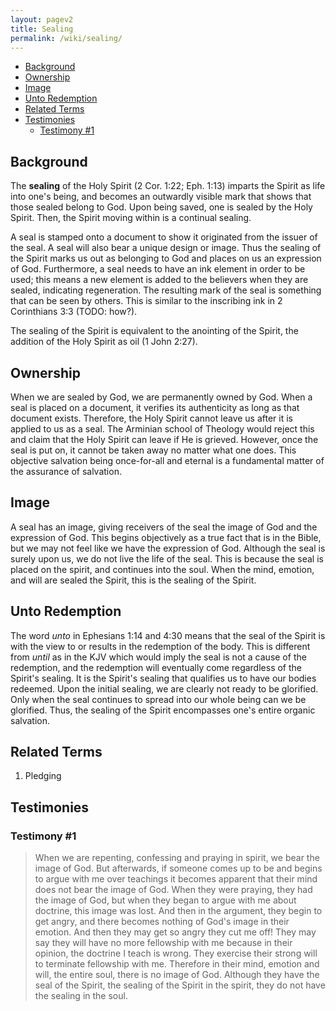 ```yaml
---
layout: pagev2
title: Sealing
permalink: /wiki/sealing/
---
```

- [Background](#background)
- [Ownership](#ownership)
- [Image](#image)
- [Unto Redemption](#unto-redemption)
- [Related Terms](#related-terms)
- [Testimonies](#testimonies)
  - [Testimony #1](#testimony-1)

## Background

The **sealing** of the Holy Spirit (2 Cor. 1:22; Eph. 1:13) imparts the Spirit as life into one's being, and becomes an outwardly visible mark that shows that those sealed belong to God. Upon being saved, one is sealed by the Holy Spirit. Then, the Spirit moving within is a continual sealing. 

A seal is stamped onto a document to show it originated from the issuer of the seal. A seal will also bear a unique design or image. Thus the sealing of the Spirit marks us out as belonging to God and places on us an expression of God. Furthermore, a seal needs to have an ink element in order to be used; this means a new element is added to the believers when they are sealed, indicating regeneration. The resulting mark of the seal is something that can be seen by others. This is similar to the inscribing ink in 2 Corinthians 3:3 (TODO: how?).

The sealing of the Spirit is equivalent to the anointing of the Spirit, the addition of the Holy Spirit as oil (1 John 2:27).

## Ownership

When we are sealed by God, we are permanently owned by God. When a seal is placed on a document, it verifies its authenticity as long as that document exists. Therefore, the Holy Spirit cannot leave us after it is applied to us as a seal. The Arminian school of Theology would reject this and claim that the Holy Spirit can leave if He is grieved. However, once the seal is put on, it cannot be taken away no matter what one does. This objective salvation being once-for-all and eternal is a fundamental matter of the assurance of salvation.

## Image

A seal has an image, giving receivers of the seal the image of God and the expression of God. This begins objectively as a true fact that is in the Bible, but we may not feel like we have the expression of God. Although the seal is surely upon us, we do not live the life of the seal. This is because the seal is placed on the spirit, and continues into the soul. When the mind, emotion, and will are sealed the Spirit, this is the sealing of the Spirit.

## Unto Redemption

The word *unto* in Ephesians 1:14 and 4:30 means that the seal of the Spirit is with the view to or results in the redemption of the body. This is different from *until* as in the KJV which would imply the seal is not a cause of the redemption, and the redemption will eventually come regardless of the Spirit's sealing. It is the Spirit's sealing that qualifies us to have our bodies redeemed. Upon the initial sealing, we are clearly not ready to be glorified. Only when the seal continues to spread into our whole being can we be glorified. Thus, the sealing of the Spirit encompasses one's entire organic salvation.

## Related Terms

1. Pledging

## Testimonies

### Testimony #1

>When we are repenting, confessing and praying in spirit, we bear the image of God. But afterwards, if someone comes up to be and begins to argue with me over teachings it becomes apparent that their mind does not bear the image of God. When they were praying, they had the image of God, but when they began to argue with me about doctrine, this image was lost. And then in the argument, they begin to get angry, and there becomes nothing of God's image in their emotion. And then they may get so angry they cut me off! They may say they will have no more fellowship with me because in their opinion, the doctrine I teach is wrong. They exercise their strong will to terminate fellowship with me. Therefore in their mind, emotion and will, the entire soul, there is no image of God. Although they have the seal of the Spirit, the sealing of the Spirit in the spirit, they do not have the sealing in the soul.